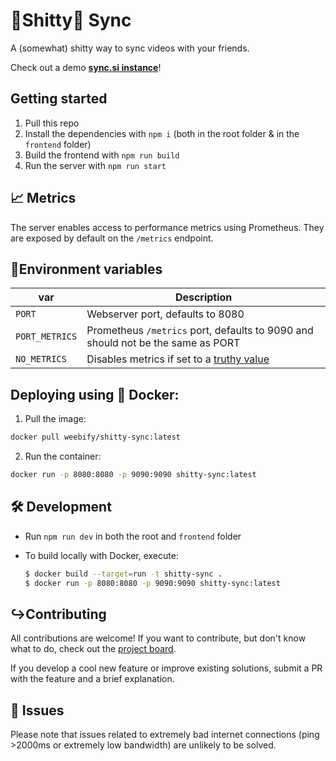 # 💩Shitty💩 Sync

A (somewhat) shitty way to sync videos with your friends.

Check out a demo [**sync.si instance**](https://sync.si/)!

## Getting started

1. Pull this repo
2. Install the dependencies with `npm i` (both in the root folder & in the `frontend` folder)
3. Build the frontend with `npm run build`
4. Run the server with `npm run start`

## 📈 Metrics

The server enables access to performance metrics using Prometheus. They are exposed by default on the `/metrics`
endpoint.

## 🌳Environment variables

var            | Description
-------------- | -----------
`PORT`         | Webserver port, defaults to 8080
`PORT_METRICS` | Prometheus `/metrics` port, defaults to 9090 and should not be the same as PORT
`NO_METRICS`   | Disables metrics if set to a [truthy value](https://developer.mozilla.org/en-US/docs/Glossary/Truthy)

## Deploying using 🐳 Docker:

1. Pull the image:

  ```bash
  docker pull weebify/shitty-sync:latest
  ```

2. Run the container:

  ```bash
  docker run -p 8080:8080 -p 9090:9090 shitty-sync:latest
  ```

## 🛠️ Development

- Run `npm run dev` in both the root and `frontend` folder

- To build locally with Docker, execute:

  ```bash
  $ docker build --target=run -t shitty-sync .
  $ docker run -p 8080:8080 -p 9090:9090 shitty-sync:latest
  ```

## ↪️Contributing

All contributions are welcome! If you want to contribute, but don't know what to do, check out
the [project board](https://github.com/MaticBabnik/shitty-sync/projects/1).

If you develop a cool new feature or improve existing solutions, submit a PR with the feature and a brief explanation.

## 📢 Issues

Please note that issues related to extremely bad internet connections (ping >2000ms or extremely low bandwidth) are
unlikely to be solved.